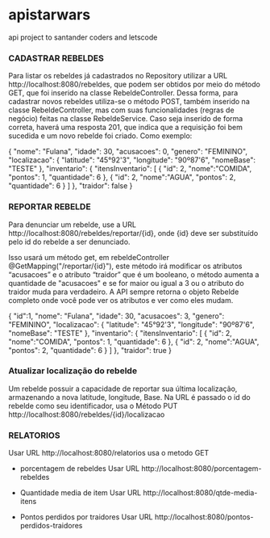 # apistarwars
api project to santander coders and letscode

### CADASTRAR REBELDES
Para listar os rebeldes já cadastrados no Repository utilizar a URL http://localhost:8080/rebeldes, que podem ser obtidos por meio do método GET, que foi inserido na classe RebeldeController.
Dessa forma, para cadastrar novos rebeldes utiliza-se o método POST, também inserido na classe RebeldeController, mas com suas funcionalidades (regras de negócio) feitas na classe RebeldeService. Caso seja inserido de forma correta, haverá uma resposta 201, que indica que a requisição foi bem sucedida e um novo rebelde foi criado.
Como exemplo: 

{
    "nome": "Fulana",
    "idade": 30,
    "acusacoes": 0,
    "genero": "FEMININO",
    "localizacao": {
      "latitude": "45°92'3",
      "longitude": "90º87'6",
      "nomeBase": "TESTE"
    },
    "inventario": {
      "itensInventario": [
          {
              "id": 2,
              "nome":"COMIDA",
              "pontos": 1,
              "quantidade": 6
          },
          {
              "id": 2,
              "nome":"AGUA",
              "pontos": 2,
              "quantidade": 6
          }
        ]
    },
    "traidor": false
}

### REPORTAR REBELDE

Para denunciar um rebelde, use a URL http://localhost:8080/rebeldes/reportar/{id}, onde {id} deve ser substituído pelo id do rebelde a ser denunciado.

Isso usará um método get, em rebeldeController @GetMapping("/reportar/{id}"), este método irá modificar os atributos “acusacoes” e o atributo “traidor” que é um booleano, o método aumenta a quantidade de "acusacoes" e se for maior ou igual a 3 ou o atributo do traidor muda para verdadeiro. A API sempre retorna o objeto Rebelde completo onde você pode ver os atributos e ver como eles mudam.

{
   "id":1,
    "nome": "Fulana",
    "idade": 30,
    "acusacoes": 3,
    "genero": "FEMININO",
    "localizacao": {
      "latitude": "45°92'3",
      "longitude": "90º87'6",
      "nomeBase": "TESTE"
    },
    "inventario": {
      "itensInventario": [
          {
              "id": 2,
              "nome":"COMIDA",
              "pontos": 1,
              "quantidade": 6
          },
          {
              "id": 2,
              "nome":"AGUA",
              "pontos": 2,
              "quantidade": 6
          }
        ]
    },
    "traidor": true
}


### Atualizar localização do rebelde

Um rebelde possuir a capacidade de reportar sua última localização, armazenando a nova latitude, longitude, Base.
Na URL é passado o id do rebelde como seu identificador, usa o Método PUT  http://localhost:8080/rebeldes/{id}/localizacao 


### RELATORIOS
Usar URL  http://localhost:8080/relatorios usa o metodo GET

- porcentagem de rebeldes
Usar URL  http://localhost:8080/porcentagem-rebeldes

- Quantidade media de item
Usar URL  http://localhost:8080/qtde-media-itens 

- Pontos perdidos por traidores
Usar URL  http://localhost:8080/pontos-perdidos-traidores 

